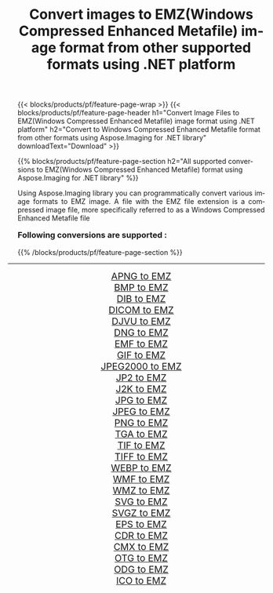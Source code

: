 ﻿---
title: Convert images to EMZ(Windows Compressed Enhanced Metafile) image format from other supported formats using .NET platform 
weight: 3920
url: /net/conversion/to/emz/ 
lang: en
langdirlevel: 2
locales: zh-hans,ja,it,ru,de,es,fr,nl,id,lt,pl,pt,vi,tr,ko,zh-hant,ar,hi,th,sv,cs,uk,he
description: Using Aspose.Imaging for .NET library it is easy to convert to EMZ(Windows Compressed Enhanced Metafile) from other supported image formats
---

{{< blocks/products/pf/feature-page-wrap >}}
{{< blocks/products/pf/feature-page-header h1="Convert Image Files to EMZ(Windows Compressed Enhanced Metafile) image format using .NET platform" h2="Convert to Windows Compressed Enhanced Metafile format from other formats using Aspose.Imaging for .NET library" downloadText="Download" >}}


{{% blocks/products/pf/feature-page-section  h2="All supported conversions to EMZ(Windows Compressed Enhanced Metafile) format using Aspose.Imaging for .NET library" %}}
<p align=justify>Using Aspose.Imaging library you can programmatically convert various image formats to EMZ image. A file with the EMZ file extension is a compressed image file, more specifically referred to as a Windows Compressed Enhanced Metafile file</p>
<h3 style="margin-top:16px;">
Following conversions are supported :
</h3>
{{% /blocks/products/pf/feature-page-section %}}
<div class="container-fluid productfamilypage bg-gray">
    <div class="convertypes bg-gray agp-content section">
        <div class="container">
		<hr style="margin-left:-20px;"/>
		<div class="row other-converters" style="gap: 10px;font-size: 19px;text-align:center;">
		    <div class='col-md-3 other-converter remove-lp remove-rp'><a href="/imaging/net/conversion/apng-to-emz/" style="padding:15px;">APNG to EMZ</a></div>
<div class='col-md-3 other-converter remove-lp remove-rp'><a href="/imaging/net/conversion/bmp-to-emz/" style="padding:15px;">BMP to EMZ</a></div>
<div class='col-md-3 other-converter remove-lp remove-rp'><a href="/imaging/net/conversion/dib-to-emz/" style="padding:15px;">DIB to EMZ</a></div>
<div class='col-md-3 other-converter remove-lp remove-rp'><a href="/imaging/net/conversion/dicom-to-emz/" style="padding:15px;">DICOM to EMZ</a></div>
<div class='col-md-3 other-converter remove-lp remove-rp'><a href="/imaging/net/conversion/djvu-to-emz/" style="padding:15px;">DJVU to EMZ</a></div>
<div class='col-md-3 other-converter remove-lp remove-rp'><a href="/imaging/net/conversion/dng-to-emz/" style="padding:15px;">DNG to EMZ</a></div>
<div class='col-md-3 other-converter remove-lp remove-rp'><a href="/imaging/net/conversion/emf-to-emz/" style="padding:15px;">EMF to EMZ</a></div>
<div class='col-md-3 other-converter remove-lp remove-rp'><a href="/imaging/net/conversion/gif-to-emz/" style="padding:15px;">GIF to EMZ</a></div>
<div class='col-md-3 other-converter remove-lp remove-rp'><a href="/imaging/net/conversion/jpeg2000-to-emz/" style="padding:15px;">JPEG2000 to EMZ</a></div>
<div class='col-md-3 other-converter remove-lp remove-rp'><a href="/imaging/net/conversion/jp2-to-emz/" style="padding:15px;">JP2 to EMZ</a></div>
<div class='col-md-3 other-converter remove-lp remove-rp'><a href="/imaging/net/conversion/j2k-to-emz/" style="padding:15px;">J2K to EMZ</a></div>
<div class='col-md-3 other-converter remove-lp remove-rp'><a href="/imaging/net/conversion/jpg-to-emz/" style="padding:15px;">JPG to EMZ</a></div>
<div class='col-md-3 other-converter remove-lp remove-rp'><a href="/imaging/net/conversion/jpeg-to-emz/" style="padding:15px;">JPEG to EMZ</a></div>
<div class='col-md-3 other-converter remove-lp remove-rp'><a href="/imaging/net/conversion/png-to-emz/" style="padding:15px;">PNG to EMZ</a></div>
<div class='col-md-3 other-converter remove-lp remove-rp'><a href="/imaging/net/conversion/tga-to-emz/" style="padding:15px;">TGA to EMZ</a></div>
<div class='col-md-3 other-converter remove-lp remove-rp'><a href="/imaging/net/conversion/tif-to-emz/" style="padding:15px;">TIF to EMZ</a></div>
<div class='col-md-3 other-converter remove-lp remove-rp'><a href="/imaging/net/conversion/tiff-to-emz/" style="padding:15px;">TIFF to EMZ</a></div>
<div class='col-md-3 other-converter remove-lp remove-rp'><a href="/imaging/net/conversion/webp-to-emz/" style="padding:15px;">WEBP to EMZ</a></div>
<div class='col-md-3 other-converter remove-lp remove-rp'><a href="/imaging/net/conversion/wmf-to-emz/" style="padding:15px;">WMF to EMZ</a></div>
<div class='col-md-3 other-converter remove-lp remove-rp'><a href="/imaging/net/conversion/wmz-to-emz/" style="padding:15px;">WMZ to EMZ</a></div>
<div class='col-md-3 other-converter remove-lp remove-rp'><a href="/imaging/net/conversion/svg-to-emz/" style="padding:15px;">SVG to EMZ</a></div>
<div class='col-md-3 other-converter remove-lp remove-rp'><a href="/imaging/net/conversion/svgz-to-emz/" style="padding:15px;">SVGZ to EMZ</a></div>
<div class='col-md-3 other-converter remove-lp remove-rp'><a href="/imaging/net/conversion/eps-to-emz/" style="padding:15px;">EPS to EMZ</a></div>
<div class='col-md-3 other-converter remove-lp remove-rp'><a href="/imaging/net/conversion/cdr-to-emz/" style="padding:15px;">CDR to EMZ</a></div>
<div class='col-md-3 other-converter remove-lp remove-rp'><a href="/imaging/net/conversion/cmx-to-emz/" style="padding:15px;">CMX to EMZ</a></div>
<div class='col-md-3 other-converter remove-lp remove-rp'><a href="/imaging/net/conversion/otg-to-emz/" style="padding:15px;">OTG to EMZ</a></div>
<div class='col-md-3 other-converter remove-lp remove-rp'><a href="/imaging/net/conversion/odg-to-emz/" style="padding:15px;">ODG to EMZ</a></div>
<div class='col-md-3 other-converter remove-lp remove-rp'><a href="/imaging/net/conversion/ico-to-emz/" style="padding:15px;">ICO to EMZ</a></div>
                </div>
        </div>
    </div>
</div>
<br/>


